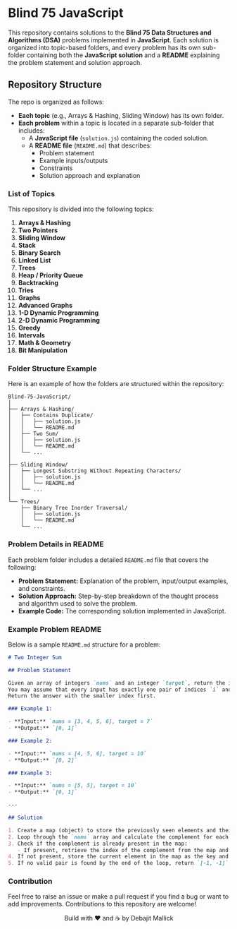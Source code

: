 # Blind 75 JavaScript

This repository contains solutions to the **Blind 75 Data Structures and Algorithms (DSA)** problems implemented in **JavaScript**. Each solution is organized into topic-based folders, and every problem has its own sub-folder containing both the **JavaScript solution** and a **README** explaining the problem statement and solution approach.

## Repository Structure

The repo is organized as follows:

- **Each topic** (e.g., Arrays & Hashing, Sliding Window) has its own folder.
- **Each problem** within a topic is located in a separate sub-folder that includes:
  - A **JavaScript file** (`solution.js`) containing the coded solution.
  - A **README file** (`README.md`) that describes:
    - Problem statement
    - Example inputs/outputs
    - Constraints
    - Solution approach and explanation

### List of Topics

This repository is divided into the following topics:

1. **Arrays & Hashing**
2. **Two Pointers**
3. **Sliding Window**
4. **Stack**
5. **Binary Search**
6. **Linked List**
7. **Trees**
8. **Heap / Priority Queue**
9. **Backtracking**
10. **Tries**
11. **Graphs**
12. **Advanced Graphs**
13. **1-D Dynamic Programming**
14. **2-D Dynamic Programming**
15. **Greedy**
16. **Intervals**
17. **Math & Geometry**
18. **Bit Manipulation**

### Folder Structure Example

Here is an example of how the folders are structured within the repository:

```
Blind-75-JavaScript/
│
├── Arrays & Hashing/
│   ├── Contains Duplicate/
│   │   ├── solution.js
│   │   └── README.md
│   ├── Two Sum/
│   │   ├── solution.js
│   │   └── README.md
│   └── ...
│
├── Sliding Window/
│   ├── Longest Substring Without Repeating Characters/
│   │   ├── solution.js
│   │   └── README.md
│   └── ...
│
└── Trees/
    ├── Binary Tree Inorder Traversal/
    │   ├── solution.js
    │   └── README.md
    └── ...
```

### Problem Details in README

Each problem folder includes a detailed `README.md` file that covers the following:

- **Problem Statement:** Explanation of the problem, input/output examples, and constraints.
- **Solution Approach:** Step-by-step breakdown of the thought process and algorithm used to solve the problem.
- **Example Code:** The corresponding solution implemented in JavaScript.

### Example Problem README

Below is a sample `README.md` structure for a problem:

```markdown
# Two Integer Sum

## Problem Statement

Given an array of integers `nums` and an integer `target`, return the indices `i` and `j` such that `nums[i] + nums[j] == target` and `i != j`.  
You may assume that every input has exactly one pair of indices `i` and `j` that satisfy the condition.  
Return the answer with the smaller index first.

### Example 1:

- **Input:** `nums = [3, 4, 5, 6], target = 7`
- **Output:** `[0, 1]`

### Example 2:

- **Input:** `nums = [4, 5, 6], target = 10`
- **Output:** `[0, 2]`

### Example 3:

- **Input:** `nums = [5, 5], target = 10`
- **Output:** `[0, 1]`

---

## Solution

1. Create a map (object) to store the previously seen elements and their indices.
2. Loop through the `nums` array and calculate the complement for each element as `complement = target - nums[i]`.
3. Check if the complement is already present in the map:
   - If present, retrieve the index of the complement from the map and return it along with the current index.
4. If not present, store the current element in the map as the key and its index as the value.
5. If no valid pair is found by the end of the loop, return `[-1, -1]` as the default case (though this should never occur based on the problem constraints).
```

### Contribution

Feel free to raise an issue or make a pull request if you find a bug or want to add improvements. Contributions to this repository are welcome!

<p align='center'>Build with ❤️ and ☕️ by Debajit Mallick</p>

